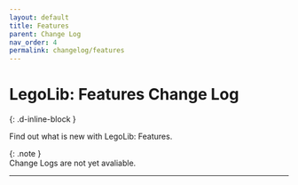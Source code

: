 ```yaml
---
layout: default
title: Features
parent: Change Log
nav_order: 4
permalink: changelog/features
---
```

# LegoLib: Features Change Log  
{: .d-inline-block }  

Find out what is new with LegoLib: Features.  

{: .note }  
Change Logs are not yet avaliable.  


---


